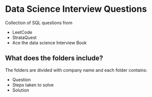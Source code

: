 # Data Science Interview Questions

Collection of SQL questions from 
- LeetCode
- StrataQuest
- Ace the data science Interview Book

## What does the folders include?
The folders are divided with company name and  each folder contains:
- Question
- Steps taken to solve
- Solution
